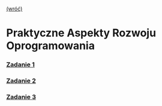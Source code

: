 [(wróć)](../)
# **P**raktyczne **A**spekty **R**ozwoju **O**programowania
### [Zadanie 1](./zad1/)
### [Zadanie 2](./zad2/)
### [Zadanie 3](./zad3/)